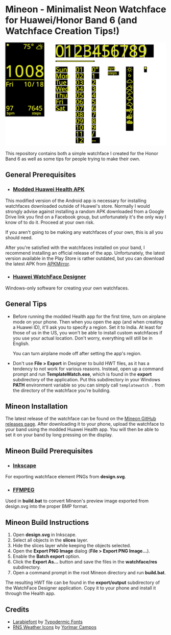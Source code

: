 # Mineon - Minimalist Neon Watchface for Huawei/Honor Band 6 (and Watchface Creation Tips!)

![Mineon watchface design](design.svg?raw=true&sanitize=true)

This repository contains both a simple watchface I created for the Honor Band 6 as well as some tips for people trying to make their own.

## General Prerequisites

* ### [Modded Huawei Health APK](https://drive.google.com/file/d/1iSZLlfcBdOX2BIIV7EUrgGHHFqyGuSOG/view)

This modified version of the Android app is necessary for installing watchfaces downloaded outside of Huawei's store. Normally I would strongly advise against installing a random APK downloaded from a Google Drive link you find on a Facebook group, but unfortunately it's the only way I know of to do it. Proceed at your own risk.

If you aren't going to be making any watchfaces of your own, this is all you should need.

After you're satisfied with the watchfaces installed on your band, I recommend installing an official release of the app. Unfortunately, the latest version available in the Play Store is rather outdated, but you can download the latest APK from [APKMirror](https://www.apkmirror.com/apk/huawei-internet-service/health/).

* ### [Huawei WatchFace Designer](https://appfile1.hicloud.com/FileServer/getFile/app/011/111/111/0000000000011111111.20210113115614.24721818240632603423417575876194:20471231000000:0001:1F55F4ECBBC11051B487E44F3612F487903332DB60EC58CBD0200C9DE71402B4.zip?needInitFileName=true)

Windows-only software for creating your own watchfaces.

## General Tips

* Before running the modded Health app for the first time, turn on airplane mode on your phone. Then when you open the app (and when creating a Huawei ID), it'll ask you to specify a region. Set it to India. At least for those of us in the US, you won't be able to install custom watchfaces if you use your actual location. Don't worry, everything will still be in English.

  You can turn airplane mode off after setting the app's region.

* Don't use <b>File > Export</b> in Designer to build HWT files, as it has a tendency to not work for various reasons. Instead, open up a command prompt and run <b>TemplateWatch.exe</b>, which is found in the <b>export</b> subdirectory of the application. Put this subdirectory in your Windows <b>PATH</b> environment variable so you can simply call <code>templatewatch .</code> from the directory of the watchface you're building.

## Mineon Installation

The latest release of the watchface can be found on the [Mineon GitHub releases page](https://github.com/joelface/mineon/releases). After downloading it to your phone, upload the watchface to your band using the modded Huawei Health app. You will then be able to set it on your band by long pressing on the display.

## Mineon Build Prerequisites

* ### [Inkscape](https://inkscape.org/release/)

For exporting watchface element PNGs from <b>design.svg</b>.

* ### [FFMPEG](https://www.gyan.dev/ffmpeg/builds/ffmpeg-release-essentials.7z)

Used in <b>build.bat</b> to convert Mineon's preview image exported from design.svg into the proper BMP format.

## Mineon Build Instructions

1. Open <b>design.svg</b> in Inkscape.
2. Select all objects in the <b>slices</b> layer.
3. Hide the slices layer while keeping the objects selected.
3. Open the <b>Export PNG Image</b> dialog (<b>File > Export PNG Image...</b>).
4. Enable the <b>Batch export</b> option.
5. Click the <b>Export As...</b> button and save the files in the <b>watchface/res</b> subdirectory.
6. Open a command prompt in the root Mineon directory and run <b>build.bat</b>.

The resulting HWT file can be found in the <b>export/output</b> subdirectory of the WatchFace Designer application. Copy it to your phone and install it through the Health app.

## Credits

* [Larabiefont](https://typodermicfonts.com/larabiefont/) by [Typodermic Fonts](https://typodermicfonts.com/)
* [RNS Weather Icons](https://iconstore.co/icons/rns-weather-icons/) by [Yorlmar Campos](https://www.rnsfonts.com/)
